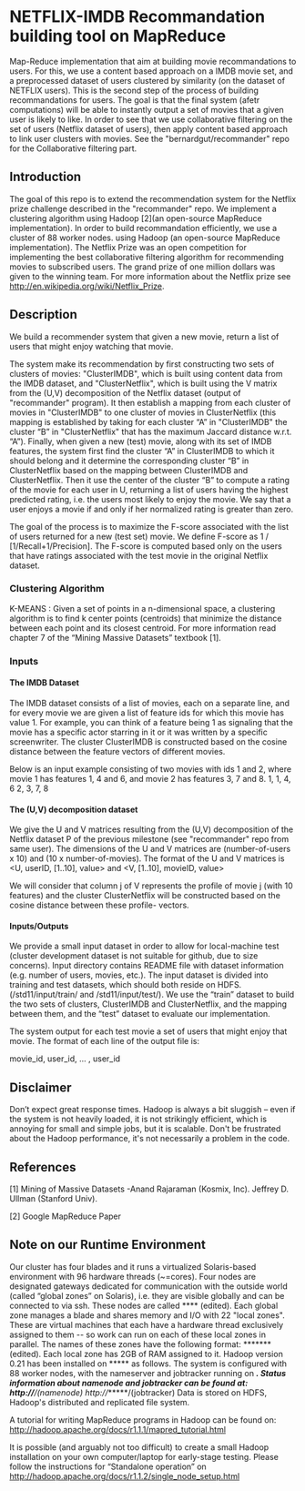 NETFLIX-IMDB Recommandation building tool on MapReduce
===========

Map-Reduce implementation that aim at building movie recommandations to users. For this, we use a content based approach on a IMDB movie set, and a preprocessed dataset of users clustered by similarity (on the dataset of NETFLIX users). This is the second step of the process of building recommandations for users. The goal is that the final system (afetr computations) will be able to instantly output a set of movies that a given user is likely to like. In order to see that we use collaborative filtering on the set of users (Netflix dataset of users), then apply content based approach to link user clusters with movies. See the "bernardgut/recommander" repo for the Collaborative filtering part.

## Introduction

The goal of this repo is to extend the recommendation system for the Netflix prize challenge described in the "recommander" repo. We implement a clustering algorithm using Hadoop [2](an open-source MapReduce implementation). In order to build recommandation efficiently, we use a cluster of 88 worker nodes. 
using Hadoop (an open-source MapReduce  implementation). The Netflix Prize was an open competition for implementing the best collaborative filtering algorithm for recommending movies to subscribed users. The grand prize of one million dollars was given to the winning team. For more information about the Netflix prize see
http://en.wikipedia.org/wiki/Netflix_Prize.


## Description

We build a recommender system that given a new movie, return a list of users that might enjoy watching that movie.

The system make its recommendation by first constructing two sets of clusters of movies: "ClusterIMDB", which is built using content data from the IMDB dataset, and "ClusterNetflix", which is built using the V matrix from the (U,V) decomposition of the Netflix dataset (output of "recommander" program). It then establish a mapping from each cluster of movies in "ClusterIMDB" to one cluster of movies in ClusterNetflix (this mapping is established by taking for each cluster “A” in "ClusterIMDB" the cluster “B” in "ClusterNetflix" that has the maximum Jaccard distance w.r.t. “A”).
Finally, when given a new (test) movie, along with its set of IMDB features, the system first find the cluster “A” in ClusterIMDB to which it should belong and it determine the corresponding cluster “B” in ClusterNetflix based on the mapping between ClusterIMDB and ClusterNetflix. Then it use the center of the cluster “B” to compute a rating of the movie for each user in U, returning a list of users having the highest predicted rating, i.e. the users most likely to enjoy the movie. We say that a user enjoys a movie if and only if her normalized rating is greater than zero.

The goal of the process is to maximize the F-score associated with the list of users returned for a new (test set) movie. We define F-score as 1 / [1/Recall+1/Precision]. The F-score is computed based only on the users that have ratings associated with the test movie in the original Netflix dataset.

### Clustering Algorithm 

K-MEANS : Given a set of points in a n-dimensional space, a clustering algorithm is to find k center points (centroids) that minimize the distance between each point and its closest centroid. For more information read chapter 7 of the “Mining Massive Datasets” textbook [1].

### Inputs

#### The IMDB Dataset

The IMDB dataset consists of a list of movies, each on a separate line, and for every movie we are given a list of feature ids for which this movie has value 1. For example, you can think of a feature being 1 as signaling that the movie has a specific actor starring in it or it was written by a specific screenwriter. The cluster ClusterIMDB is constructed based on the cosine distance between the feature vectors of different movies.

Below is an input example consisting of two movies with ids 1 and 2, where movie 1 has
features 1, 4 and 6, and movie 2 has features 3, 7 and 8.
1, 1, 4, 6
2, 3, 7, 8

####  The (U,V) decomposition dataset

We give the U and V matrices resulting from the (U,V) decomposition of the Netflix dataset P of the previous milestone (see "recommander" repo from same user). The dimensions of the U and V matrices are (number-of-users x 10) and (10 x number-of-movies).
The format of the U and V matrices is 
\<U, userID, [1..10], value\> and
\<V, [1..10], movieID, value\>

We will consider that column j of V represents the profile of movie j (with 10 features) and the
cluster ClusterNetflix will be constructed based on the cosine distance between these profile-
vectors.

#### Inputs/Outputs

We provide a small input dataset in order to allow for local-machine test (cluster development dataset is not suitable for github, due to size concerns). Input directory contains README file with dataset information (e.g. number of users, movies, etc.). The input dataset is divided into training and test datasets, which should both reside on HDFS.
(/std11/input/train/ and /std11/input/test/).
We use the “train” dataset to build the two sets of clusters, ClusterIMDB and ClusterNetflix, and the mapping between them, and the “test” dataset to evaluate our implementation.

The system output for each test movie a set of users that might enjoy that movie. The format of each line of the output file is:

movie_id, user_id, ... , user_id

## Disclaimer
Don’t expect great response times. Hadoop is always a bit sluggish – even if the system is not heavily loaded, it is not strikingly efficient, which is annoying for small and simple jobs, but it is scalable. Don't be frustrated about the Hadoop performance, it's not necessarily a problem in the code.


## References
[1] Mining of Massive Datasets -Anand Rajaraman (Kosmix, Inc). Jeffrey D. Ullman (Stanford Univ).

[2] Google MapReduce Paper

## Note on our Runtime Environment
Our cluster has four blades and it runs a virtualized Solaris-based environment with 96 hardware threads (~=cores). Four nodes are designated gateways dedicated for communication with the outside world (called “global zones” on Solaris), i.e. they are visible globally and can be connected to via ssh. These nodes are called **** (edited). Each global zone manages a blade and shares memory and I/O with 22 "local zones". These
are virtual machines that each have a hardware thread exclusively assigned to them -- so work
can run on each of these local zones in parallel. The names of these zones have the following
format: ******* (edited). Each local zone has 2GB of RAM assigned to it. Hadoop version 0.21 has been installed on ***** as follows. The system is configured with 88 worker nodes, with the nameserver and jobtracker running on *****. Status information about namenode and jobtracker can be found at:
http://******/(namenode)
http://******/(jobtracker)
Data is stored on HDFS, Hadoop's distributed and replicated file system.


A tutorial for writing MapReduce programs in Hadoop can be found on:
http://hadoop.apache.org/docs/r1.1.1/mapred_tutorial.html

It is possible (and arguably not too difficult) to create a small Hadoop installation on your own computer/laptop for early-stage testing. Please follow the instructions for “Standalone operation” on 
http://hadoop.apache.org/docs/r1.1.2/single_node_setup.html
